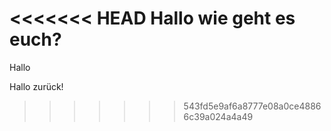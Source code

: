 <<<<<<< HEAD
Hallo wie geht es euch?
=======
Hallo

Hallo zurück!
>>>>>>> 543fd5e9af6a8777e08a0ce48866c39a024a4a49
